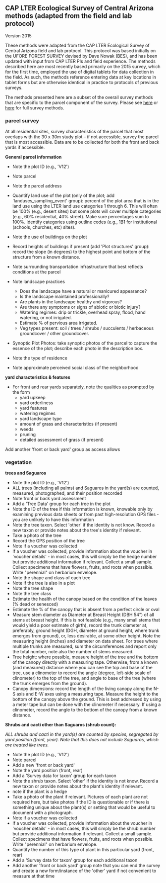 ## CAP LTER Ecological Survey of Central Arizona methods (adapted from the field and lab protocol)
Version 2015

These methods were adapted from the CAP LTER Ecological Survey of Central
Arizona field and lab protocol. This protocol was based initially on the UFORE
FOREST SURVEY devised by Dave Nowak (BES), and has been updated with input from
CAP LTER PIs and field experience. The methods described here are most recently
based primarily on the 2015 survey, which for the first time, employed the use
of digital tablets for data collection in the field. As such, the methods
reference entering data at key locations in tablet forms but are otherwise
identical in practice to protocols of previous surveys.

The methods presented here are a subset of the overall survey methods that are
specific to the parcel component of the survey. Please see
[here](https://github.com/CAPLTER/caplter-research-protocols/tree/master/ESCA)
or
[here](https://portal.edirepository.org/nis/mapbrowse?scope=knb-lter-cap&identifier=652)
for full survey methods.

### parcel survey

At all residential sites, survey characteristics of the parcel that most
overlaps with the 30 x 30m study plot – if not accessible, survey the parcel
that is most accessible. Data are to be collected for both the front and back
yards if accessible.

**General parcel information**

* Note the plot ID (e.g., 'V12')
* Note parcel
* Note the parcel address
* Quantify land use of the plot (only of the plot; add 'landuses\_sampling\_event' group): percent of the plot area that is in the land use using the LTER land use categories 1 through 6. This will often be 100% (e.g., desert sites) but some plots will cover multiple categories (e.g., 60% residential, 40% street). Make sure percentages sum to 100%. Identify categories using outline codes (e.g., 1B1 for institutional (schools, churches, etc) sites).
* Note the use of buildings on the plot
* Record heights of buildings if present (add 'Plot structures' group): record the slope (in degrees) to the highest point and bottom of the structure from a known distance.
* Note surrounding transportation infrastructure that best reflects conditions at the parcel
* Note landscape practices
    + Does the landscape have a natural or manicured appearance?
    + Is the landscape maintained professionally?
    + Are plants in the landscape healthy and vigorous?
    + Are there any symptoms or signs of abiotic or biotic injury?
    + Watering regimes: drip or trickle, overhead spray, flood, hand watering, or not irrigated.
    + Estimate % of pervious area irrigated.
    + Veg types present: soil / trees / shrubs / succulents / herbaceous groundcover / other groundcover.

* Synoptic Plot Photos: take synoptic photos of the parcel to capture the essence of the plot; describe each photo in the description box.
* Note the type of residence
* Note approximate perceived social class of the neighborhood

**yard characteristics & features**

* For front and rear yards separately, note the qualities as prompted by the form
    + yard upkeep
    + yard orderliness
    + yard features
    + watering regimes
    + yard landscape type
    + amount of grass and characteristics (if present)
    + weeds
    + pruning
    + detailed assessment of grass (if present)
  
Add another 'front or back yard' group as access allows

### vegetation 

**trees and Saguaros**

* Note the plot ID (e.g., 'V12')
* ALL trees (including all palms) and Saguaros in the yard(s) are counted, measured, photographed, and their position recorded
* Note front or back yard assessment
* Add a 'Tree Data' group for each tree in the plot
* Note the ID of the tree if this information is known, knowable only by examining previous data sheets or from past high-resolution GPS files - you are unlikely to have this information
* Note the tree taxon. Select 'other' if the identity is not know. Record a new taxon or provide notes about the tree's identity if relevant.
* Take a photo of the tree
* Record the GPS position of the tree
* Note if a voucher was collected
* If a voucher was collected, provide information about the voucher in 'voucher details' - in most cases, this will simply be the hedge number but provide additional information if relevant. Collect a small sample. Collect specimens that have flowers, fruits, and roots when possible. Write "perennial" on herbarium envelope.
* Note the shape and class of each tree
* Note if the tree is also in a plot
* Note the tree shape
* Note the tree class
* Estimate the health of the canopy based on the condition of the leaves (% dead or senesced)
* Estimate the % of the canopy that is absent from a perfect circle or oval
* Measure stem diameter as Diameter at Breast Height (DBH 54") of all stems at breast height. If this is not feasible (e.g., many small stems that would yield a poor estimate of girth), record the trunk diameter at, preferably, ground height (DGH, diameter at ground height, where trunk emerges from ground), or, less desirable, at some other height. Note the measuring height (inches) and diameter on data sheet. For trees where multiple trunks are measured, sum the circumferences and report only the total number, note also the number of stems measured.
* Tree height: where possible, measure height of the tree and the bottom of the canopy directly with a measuring tape. Otherwise, from a known (and measured) distance where you can see the top and base of the tree, use a clinometer to record the angle (degree, left-side scale of clinometer) to the top of the tree, and angle to base of the tree (where the trunk emerges from the ground).
* Canopy dimensions: record the length of the living canopy along the N-S axis and E-W axes using a measuring tape. Measure the height to the bottom of the canopy above the ground. This is best addressed by using a meter tape but can be done with the clinometer if necessary. If using a clinometer, record the angle to the bottom of the canopy from a known distance.

**Shrubs and cacti other than Saguaros (shrub count):**

*ALL shrubs and cacti in the yard(s) are counted by species, segregated by yard
position (front, year). Note that this does not include Saguaros, which are
treated like trees.*

* Note the plot ID (e.g., 'V12')
* Note parcel
* Add a new 'front or back yard'
* Note the yard position (front, rear)
* Add a 'Survey data for taxon' group for each taxon
* Note the shrub taxon. Select 'other' if the identity is not know. Record a new taxon or provide notes about the plant's identity if relevant.
* note if the plant is a hedge
* Take a photo of the plant if relevant. Pictures of each plant are not required here, but take photos if the ID is questionable or if there is something unique about the plant(s) or setting that would be useful to document with a photograph.
* Note if a voucher was collected
* If a voucher was collected, provide information about the voucher in 'voucher details' - in most cases, this will simply be the shrub number but provide additional information if relevant. Collect a small sample. Collect specimens that have flowers, fruits, and roots when possible. Write "perennial" on herbarium envelope.
* Quantify the number of this type of plant in this particular yard (front, rear)
* Add a 'Survey data for taxon' group for each additional taxon
* Add another 'front or back yard' group note that you can end the survey and create a new form/instance of the 'other' yard if not convenient to measure at that time

